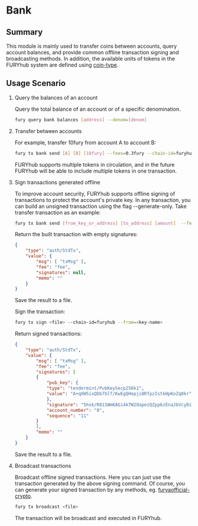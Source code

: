 # Bank

## Summary

This module is mainly used to transfer coins between accounts, query account balances, and provide common offline transaction signing and broadcasting methods. In addition, the available units of tokens in the FURYhub system are defined using [coin-type](../concepts/coin-type.md).

## Usage Scenario

1. Query the balances of an account

    Query the total balance of an account or of a specific denomination.

    ```bash
    fury query bank balances [address] --denom=[denom]
    ```

2. Transfer between accounts

    For example, transfer 10fury from account A to account B:

    ```bash
    fury tx bank send [A] [B] [10fury] --fees=0.3fury --chain-id=furyhub
    ```

    FURYhub supports multiple tokens in circulation, and in the future FURYhub will be able to include multiple tokens in one transaction.

3. Sign transactions generated offline

    To improve account security, FURYhub supports offline signing of transactions to protect the account's private key. In any transaction, you can build an unsigned transaction using the flag --generate-only. Take transfer transaction as an example:

    ```bash
    fury tx bank send [from_key_or_address] [to_address] [amount]  --fees=0.3fury --generate-only
    ```

    Return the built transaction with empty signatures:

    ```json
    {
        "type": "auth/StdTx",
        "value": {
            "msg": [ "txMsg" ],
            "fee": "fee",
            "signatures": null,
            "memo": ""
        }
    }
    ```

    Save the result to a file.

    Sign the transaction:

    ```bash
    fury tx sign <file> --chain-id=furyhub --from=<key-name>
    ```

    Return signed transactions:

    ```json
    {
        "type": "auth/StdTx",
        "value": {
            "msg": [ "txMsg" ],
            "fee": "fee",
            "signatures": [
            {
                "pub_key": {
                "type": "tendermint/PubKeySecp256k1",
                "value": "A+qXW5isQDb7blT/KwEgQHepji8RfpzIstkHpKoZq0kr"
                },
                "signature": "5hxk/R81SWmKAGi4kTW2OapezQZpp6zEnaJbVcyDiWRfgBm4Uejq8+CDk6uzk0aFSgAZzz06E014UkgGpelU7w==",
                "account_number": "0",
                "sequence": "11"
            }
            ],
            "memo": ""
        }
    }
    ```

    Save the result to a file.

4. Broadcast transactions

    Broadcast offline signed transactions. Here you can just use the transaction generated by the above signing command. Of course, you can generate your signed transaction by any methods, eg. [furyaofficial-crypto](https://github.com/furyaofficial/furyaofficial-crypto).

    ```bash
    fury tx broadcast <file>
    ```

    The transaction will be broadcast and executed in FURYhub.
